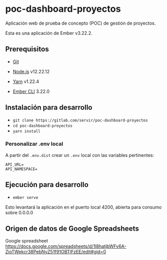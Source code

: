 # poc-dashboard-proyectos

Aplicación web de prueba de concepto (POC) de gestión de proyectos.

Esta es una aplicación de Ember v3.22.2.

## Prerequisitos

* [Git](https://git-scm.com/)
* [Node.js](https://nodejs.org/) v12.22.12
* [Yarn](https://yarnpkg.com/) v1.22.4

* [Ember CLI](https://ember-cli.com/) 3.22.0

## Instalación para desarrollo

* `git clone https://gitlab.com/servir/poc-dashboard-proyectos`
* `cd poc-dashboard-proyectos`
* `yarn install`

### Personalizar .env local

A partir del `.env.dist` crear un `.env` local con las variables pertinentes:

```
API_URL=
API_NAMESPACE=
```

## Ejecución para desarrollo

* `ember serve`

Esto levantará la aplicación en el puerto local 4200, abierta para consumo sobre
0.0.0.0

## Origen de datos de Google Spreadsheets

Google spreadsheet <https://docs.google.com/spreadsheets/d/1l8hatjbWFv6A-ZioTWekcr38PebNyZ51f91OBTlFzEE/edit#gid=0>
